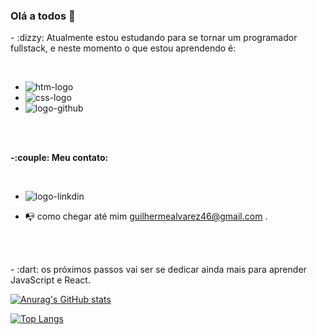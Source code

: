### Olá a todos 👋

<p>- :dizzy: Atualmente estou estudando para se tornar um programador fullstack, e neste momento o que estou aprendendo é:</p>
<br>


- <img src="https://img.shields.io/badge/HTML5-E34F26?style=for-the-badge&logo=html5&logoColor=white" alt="htm-logo"/>
- <img src="https://img.shields.io/badge/CSS-239120?&style=for-the-badge&logo=css3&logoColor=white" alt="css-logo" /> 
- <img src="https://img.shields.io/badge/GitHub-100000?style=for-the-badge&logo=github&logoColor=white" alt="logo-github" />
<br>
<br>

<p><b>-:couple: Meu contato:</b></p>
<br>

- <img src="https://img.shields.io/badge/LinkedIn-0077B5?style=for-the-badge&logo=linkedin&logoColor=white" alt="logo-linkdin" />

- <a>:mailbox_with_no_mail: como chegar até mim guilhermealvarez46@gmail.com . </a>
<br>
<br>

<p>- :dart: os próximos passos vai ser se dedicar ainda mais para aprender JavaScript e React.

[![Anurag's GitHub stats](https://github-readme-stats.vercel.app/api?username=Guilherme-Alvarez)](https://github.com/anuraghazra/github-readme-stats)

[![Top Langs](https://github-readme-stats.vercel.app/api/top-langs/?username=Guilherme-Alvarez)](https://github.com/anuraghazra/github-readme-stats)


